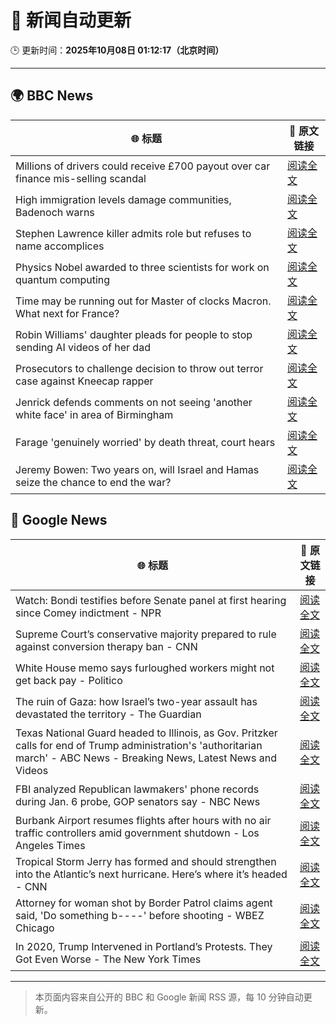 # 🧠 新闻自动更新

🕒 更新时间：**2025年10月08日 01:12:17（北京时间）**

---

## 🌍 BBC News

| 🌐 标题 | 🔗 原文链接 |
|--------|-------------|
| Millions of drivers could receive £700 payout over car finance mis-selling scandal | [阅读全文](https://www.bbc.com/news/articles/cqlzwqv7xz1o?at_medium=RSS&at_campaign=rss) |
| High immigration levels damage communities, Badenoch warns | [阅读全文](https://www.bbc.com/news/articles/c5ye7njqp2eo?at_medium=RSS&at_campaign=rss) |
| Stephen Lawrence killer admits role but refuses to name accomplices | [阅读全文](https://www.bbc.com/news/articles/cewn99k9l7zo?at_medium=RSS&at_campaign=rss) |
| Physics Nobel awarded to three scientists for work on quantum computing | [阅读全文](https://www.bbc.com/news/articles/c98d00nq47jo?at_medium=RSS&at_campaign=rss) |
| Time may be running out for Master of clocks Macron. What next for France? | [阅读全文](https://www.bbc.com/news/articles/c0kn04453z8o?at_medium=RSS&at_campaign=rss) |
| Robin Williams' daughter pleads for people to stop sending AI videos of her dad | [阅读全文](https://www.bbc.com/news/articles/c0r0erqk18jo?at_medium=RSS&at_campaign=rss) |
| Prosecutors to challenge decision to throw out terror case against Kneecap rapper | [阅读全文](https://www.bbc.com/news/articles/ced57ddgqpyo?at_medium=RSS&at_campaign=rss) |
| Jenrick defends comments on not seeing 'another white face' in area of Birmingham | [阅读全文](https://www.bbc.com/news/articles/cy85zlpwne6o?at_medium=RSS&at_campaign=rss) |
| Farage 'genuinely worried' by death threat, court hears | [阅读全文](https://www.bbc.com/news/articles/cyv6zd73jmzo?at_medium=RSS&at_campaign=rss) |
| Jeremy Bowen: Two years on, will Israel and Hamas seize the chance to end the war? | [阅读全文](https://www.bbc.com/news/articles/cvgqyj268ljo?at_medium=RSS&at_campaign=rss) |

## 📰 Google News

| 🌐 标题 | 🔗 原文链接 |
|--------|-------------|
| Watch: Bondi testifies before Senate panel at first hearing since Comey indictment - NPR | [阅读全文](https://news.google.com/rss/articles/CBMijgFBVV95cUxQaHlBcXZScGVReFNrMksxbEZXenNMRHg3Ry1EWHJkbXQ4S1FIUEluSU1KWEF0T1VkQUR4cF9xN2pnRWZjV3FONFFxbzNFTmlqUmEyUEcwbXM4Q0tCdHFLanM0LVVMU1VROXZFVDZtem92OTlLbkFwLWRrSEM4bGVobWFld2x5LVVld1N5aW5B?oc=5) |
| Supreme Court’s conservative majority prepared to rule against conversion therapy ban - CNN | [阅读全文](https://news.google.com/rss/articles/CBMimAFBVV95cUxNZkVwR2FmZWY2SmJ2X194clh3SGNDQ2lTSEgyQUtMRnF0M0NNbk1qUnNtOHlOMERxUmM1emppa3p4bm9rdWthSFQ1YldlWU02MmRiOWFldmtRNFpqSG1DLXF4bk0zLUNONmoxeHhUWUJJRTRPckRjdDVnek42dUhmSWtXVEp4MFVTdVRxdnM4YXVBSDlPaTlDdg?oc=5) |
| White House memo says furloughed workers might not get back pay - Politico | [阅读全文](https://news.google.com/rss/articles/CBMihwFBVV95cUxOQXJHdTlaVF9KT0NWWmNCX29ORFZhajBZZktoeTBaaTlCU3JxWjM3S3dXbkx2eUJlb19JYjcwdGl1aXpzU1pseGJXU2FEUFFzTEVHSWI3cVJGV1ZPMTd0RTRpSmgzNUxlR1BnMVpuUEJXWFNET1M1RVdOcndJVWttWndXcDgyLTQ?oc=5) |
| The ruin of Gaza: how Israel’s two-year assault has devastated the territory - The Guardian | [阅读全文](https://news.google.com/rss/articles/CBMizwFBVV95cUxNVl9fSlNVWFNaa3dwNlliZk9LenRRYzM1eDFLQms0dUpDSGhOV3NweXRmWktDUlpObUlxMnA0bF9vb0ZtaEVselJYeUdndkNjRXNOWmx5MWg0bXMtQ0NtNUdjVUdIS0ZhVHk4bzBha3hYZ3NxM3FYcmRsOE56MV84d0p6R2ZKblNaWjloZHJnRndFTWVnVkpYOXgtWkw0MFBfMmcxZXhYR3ExVG41QTVmdnhSX29RVThfQTNkX3VaTGltaUZ2YXVZVUpJU25EMFU?oc=5) |
| Texas National Guard headed to Illinois, as Gov. Pritzker calls for end of Trump administration's 'authoritarian march' - ABC News - Breaking News, Latest News and Videos | [阅读全文](https://news.google.com/rss/articles/CBMiogFBVV95cUxOVGpzTmJhM1lyNG0yS1RWOTdxeENWekNRa2w3M1FfU3VHWGFyY2VrdDdnUDM1OTFTczFvNnVBOWpTbkYzTHMtNno0UW1GcFdSVFQ5UFA4ZWs0WHRZVkh5a0ZOQnRBR1RMZTVuNlg1R3FZbGcxR1NxdDdpRG9lYm1qdTlSSHQ0Zm9ZMm9qVHRmdF92aTdpOEFqek5mbFdaMWN6b2fSAacBQVVfeXFMT3RiWDloTldrM0VUZ29UYkExeW1PMFNBbmcxQkRhX0plZU5BeENQX25XMWJMdFNEanhWX0haZnY2VlU2THY2WkU2TU9xNE1DN2NZT1VzNTgyb0I5RVdSMWxuei1YQTJ0NEdZMHhnUzVsN0hmTGtXbXpoX3NjRmVIOEVsN3J0RzRRc2l2WlF3dmJtSWg3VFlWSG8ycHFrTDd1SlVjbnZfejA?oc=5) |
| FBI analyzed Republican lawmakers' phone records during Jan. 6 probe, GOP senators say - NBC News | [阅读全文](https://news.google.com/rss/articles/CBMiwAFBVV95cUxQTWFKcmZ3U2FxR3p3OG9CZXMxanB0bkxLX2NxQkJhYXZZdnhmdlU0VnB3OVlWQ185TjNhZUl3c1N5UFBDSXRCUDUxVHFfSFpGbHJuOG1TRGIzYnZFNjRtdHFJdE5mZkZhYlo5UFU3aV9jWWRhNXdkTGRlTVpSZ2MzRHktcDdnZmdUdjZvUTZRTUJhYmJEczRiOURBaEFLeERabE1tSmpYRUdzZVpHTktwM1ZaeU45R3phMC1SN1UtT2zSAVZBVV95cUxNQjVaNmhmQ1BHY1l3SlBYNl9EVVBFbloyQ1Zza3pINS1Xc1VxVjFJWWRBU1JTcl9JNTZVbXF3U3ZIY1czSTN0TllqSWN5T1ptUjZuUTR6dw?oc=5) |
| Burbank Airport resumes flights after hours with no air traffic controllers amid government shutdown - Los Angeles Times | [阅读全文](https://news.google.com/rss/articles/CBMi1gFBVV95cUxNT0tURFZpaHk3N2tBbHRYWWxVS3N3d0pPYndzNF9EZ1N1dlZtQjh6WTZTanFwQUVXS0huVGRLM2VScjlfTkd5QnhuRzBqQUY5NWhqYUxwc05YQXp3X0R3alRyaFBIVzg1bWpCZmp1cTZYTWM3SW9RYnlrcVJDSktOV3k1VkU2RFdiQ0ZiM3JQVk9OT2x0dVlUUk5YWXJBMVRtOVlKLWRCbWk3UnBxakx6MUtpcWo4dldoYnBLNjhnOGptcjFQZWMtc3Etb3o1em9UcW5PUDJ3?oc=5) |
| Tropical Storm Jerry has formed and should strengthen into the Atlantic’s next hurricane. Here’s where it’s headed - CNN | [阅读全文](https://news.google.com/rss/articles/CBMihgFBVV95cUxNcjlfMjdma0E3MDR3MWl0YThIYlRNcmdialRkNE1WRHRpM1NldG43TnNaV3luZjJla2dWTXhYbHk3TmF0RHBhX1JHV0xqejYzaFlGWnZRdEFOWTdhUDE2Nld2SVQ3MFFMU095WjRVTm1Vam1hdUp3dEM3d1UwTWJfNG56aFA2Zw?oc=5) |
| Attorney for woman shot by Border Patrol claims agent said, 'Do something b----' before shooting - WBEZ Chicago | [阅读全文](https://news.google.com/rss/articles/CBMiwAFBVV95cUxPVzJ2alM4OGJELUJrUFlkZndvN0dPdktzbk1mS2FtN3NPTTNWN21JQzFVaTBtUjJqdGcydmJ2NGtHaDg2MzJCcVFVVGN6NC10SUctaTFyeWxNMElKYk90OG1vY3drZ2s4aFF0VmhHOUZtRVNGNUNENmh4OEdJai1VNXAxTDFDZW5hdkJoemc5TjJHc29IYl9EZWowX0dyNFFKXzRkaS1kcFQ0TXRJWElMNHpYVWdJYzYya1p0VmxJZUQ?oc=5) |
| In 2020, Trump Intervened in Portland’s Protests. They Got Even Worse - The New York Times | [阅读全文](https://news.google.com/rss/articles/CBMidEFVX3lxTE1wUjFoVER6RHhfMHkzMXNuVl9uMjlOVHFzZmZTeDRsZHUxOVdNVFNBVF9IYUVUeUN4VFo4TFpLbWNLWnI4cWJ3YTRfYldaaElwTjhEcTVWMFY1QXhJQmkzVVZpUHU2ZTl1Q1VVNTd6aF91dlpi?oc=5) |

---
> 本页面内容来自公开的 BBC 和 Google 新闻 RSS 源，每 10 分钟自动更新。